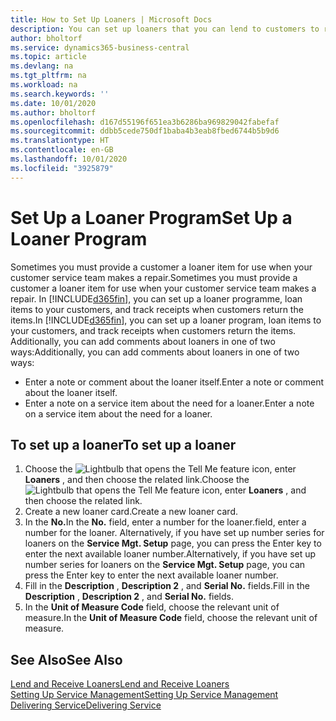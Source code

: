 ```yaml
---
title: How to Set Up Loaners | Microsoft Docs
description: You can set up loaners that you can lend to customers to replace service items while they are in service.
author: bholtorf
ms.service: dynamics365-business-central
ms.topic: article
ms.devlang: na
ms.tgt_pltfrm: na
ms.workload: na
ms.search.keywords: ''
ms.date: 10/01/2020
ms.author: bholtorf
ms.openlocfilehash: d167d55196f651ea3b6286ba969829042fabefaf
ms.sourcegitcommit: ddbb5cede750df1baba4b3eab8fbed6744b5b9d6
ms.translationtype: HT
ms.contentlocale: en-GB
ms.lasthandoff: 10/01/2020
ms.locfileid: "3925879"
---
```

# <a name="set-up-a-loaner-program"></a><span data-ttu-id="4e341-103">Set Up a Loaner Program</span><span class="sxs-lookup"><span data-stu-id="4e341-103">Set Up a Loaner Program</span></span>
<span data-ttu-id="4e341-104">Sometimes you must provide a customer a loaner item for use when your customer service team makes a repair.</span><span class="sxs-lookup"><span data-stu-id="4e341-104">Sometimes you must provide a customer a loaner item for use when your customer service team makes a repair.</span></span> <span data-ttu-id="4e341-105">In [!INCLUDE[d365fin](includes/d365fin_md.md)], you can set up a loaner programme, loan items to your customers, and track receipts when customers return the items.</span><span class="sxs-lookup"><span data-stu-id="4e341-105">In [!INCLUDE[d365fin](includes/d365fin_md.md)], you can set up a loaner program, loan items to your customers, and track receipts when customers return the items.</span></span> <span data-ttu-id="4e341-106">Additionally, you can add comments about loaners in one of two ways:</span><span class="sxs-lookup"><span data-stu-id="4e341-106">Additionally, you can add comments about loaners in one of two ways:</span></span>  
  
* <span data-ttu-id="4e341-107">Enter a note or comment about the loaner itself.</span><span class="sxs-lookup"><span data-stu-id="4e341-107">Enter a note or comment about the loaner itself.</span></span>  
* <span data-ttu-id="4e341-108">Enter a note on a service item about the need for a loaner.</span><span class="sxs-lookup"><span data-stu-id="4e341-108">Enter a note on a service item about the need for a loaner.</span></span>  

## <a name="to-set-up-a-loaner"></a><span data-ttu-id="4e341-109">To set up a loaner</span><span class="sxs-lookup"><span data-stu-id="4e341-109">To set up a loaner</span></span>  
1. <span data-ttu-id="4e341-110">Choose the ![Lightbulb that opens the Tell Me feature](media/ui-search/search_small.png "Tell me what you want to do") icon, enter **Loaners** , and then choose the related link.</span><span class="sxs-lookup"><span data-stu-id="4e341-110">Choose the ![Lightbulb that opens the Tell Me feature](media/ui-search/search_small.png "Tell me what you want to do") icon, enter **Loaners** , and then choose the related link.</span></span>  
2. <span data-ttu-id="4e341-111">Create a new loaner card.</span><span class="sxs-lookup"><span data-stu-id="4e341-111">Create a new loaner card.</span></span> 
3. <span data-ttu-id="4e341-112">In the **No.**</span><span class="sxs-lookup"><span data-stu-id="4e341-112">In the **No.**</span></span> <span data-ttu-id="4e341-113">field, enter a number for the loaner.</span><span class="sxs-lookup"><span data-stu-id="4e341-113">field, enter a number for the loaner.</span></span> <span data-ttu-id="4e341-114">Alternatively, if you have set up number series for loaners on the **Service Mgt. Setup** page, you can press the Enter key to enter the next available loaner number.</span><span class="sxs-lookup"><span data-stu-id="4e341-114">Alternatively, if you have set up number series for loaners on the **Service Mgt. Setup** page, you can press the Enter key to enter the next available loaner number.</span></span>  
4. <span data-ttu-id="4e341-115">Fill in the **Description** , **Description 2** , and **Serial No.** fields.</span><span class="sxs-lookup"><span data-stu-id="4e341-115">Fill in the **Description** , **Description 2** , and **Serial No.** fields.</span></span>  
5. <span data-ttu-id="4e341-116">In the **Unit of Measure Code** field, choose the relevant unit of measure.</span><span class="sxs-lookup"><span data-stu-id="4e341-116">In the **Unit of Measure Code** field, choose the relevant unit of measure.</span></span>  
  
## <a name="see-also"></a><span data-ttu-id="4e341-117">See Also</span><span class="sxs-lookup"><span data-stu-id="4e341-117">See Also</span></span>
[<span data-ttu-id="4e341-118">Lend and Receive Loaners</span><span class="sxs-lookup"><span data-stu-id="4e341-118">Lend and Receive Loaners</span></span>](service-how-to-lend-receive-loaners.md)  
[<span data-ttu-id="4e341-119">Setting Up Service Management</span><span class="sxs-lookup"><span data-stu-id="4e341-119">Setting Up Service Management</span></span>](service-setup-service.md)  
[<span data-ttu-id="4e341-120">Delivering Service</span><span class="sxs-lookup"><span data-stu-id="4e341-120">Delivering Service</span></span>](service-deliver-service.md)  

